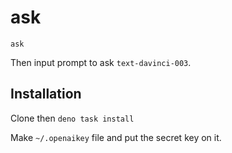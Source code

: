 ask
===

`ask`

Then input prompt to ask `text-davinci-003`.

Installation
---

Clone then `deno task install`

Make `~/.openaikey` file and put the secret key on it.